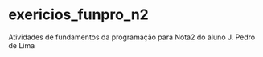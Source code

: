 # exericios_funpro_n2
Atividades de fundamentos da programação para Nota2 do aluno J. Pedro de Lima
